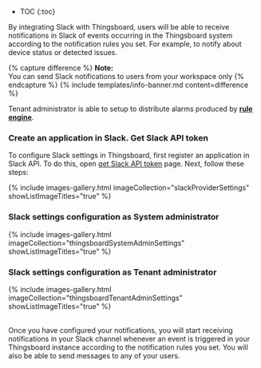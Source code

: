 * TOC
{:toc}

By integrating Slack with Thingsboard, users will be able to receive notifications in Slack of events occurring in the Thingsboard system according to the notification rules you set. For example, to notify about device status or detected issues.

{% capture difference %}
**Note:**
<br>
You can send Slack notifications to users from your workspace only
{% endcapture %}
{% include templates/info-banner.md content=difference %}

Tenant administrator is able to setup to distribute alarms produced by [**rule engine**](/docs/{{docsPrefix}}user-guide/rule-engine-2-0/re-getting-started/).

### Create an application in Slack. Get Slack API token

To configure Slack settings in Thingsboard, first register an application in Slack API. To do this, open [get Slack API token](https://api.slack.com/tutorials/tracks/getting-a-token) page. Next, follow these steps:

{% include images-gallery.html imageCollection="slackProviderSettings" showListImageTitles="true" %}

### Slack settings configuration as System administrator

{% include images-gallery.html imageCollection="thingsboardSystemAdminSettings" showListImageTitles="true" %}

### Slack settings configuration as Tenant administrator

{% include images-gallery.html imageCollection="thingsboardTenantAdminSettings" showListImageTitles="true" %}

<br>
Once you have configured your notifications, you will start receiving notifications in your Slack channel whenever an event is triggered in your Thingsboard instance according to the notification rules you set. You will also be able to send messages to any of your users.
